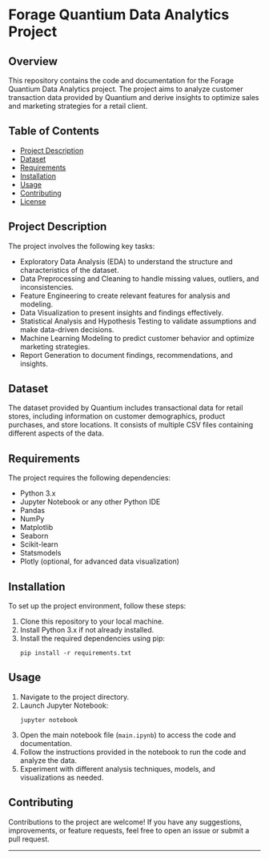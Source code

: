 

# Forage Quantium Data Analytics Project

## Overview
This repository contains the code and documentation for the Forage Quantium Data Analytics project. The project aims to analyze customer transaction data provided by Quantium and derive insights to optimize sales and marketing strategies for a retail client.

## Table of Contents
- [Project Description](#project-description)
- [Dataset](#dataset)
- [Requirements](#requirements)
- [Installation](#installation)
- [Usage](#usage)
- [Contributing](#contributing)
- [License](#license)

## Project Description
The project involves the following key tasks:
- Exploratory Data Analysis (EDA) to understand the structure and characteristics of the dataset.
- Data Preprocessing and Cleaning to handle missing values, outliers, and inconsistencies.
- Feature Engineering to create relevant features for analysis and modeling.
- Data Visualization to present insights and findings effectively.
- Statistical Analysis and Hypothesis Testing to validate assumptions and make data-driven decisions.
- Machine Learning Modeling to predict customer behavior and optimize marketing strategies.
- Report Generation to document findings, recommendations, and insights.

## Dataset
The dataset provided by Quantium includes transactional data for retail stores, including information on customer demographics, product purchases, and store locations. It consists of multiple CSV files containing different aspects of the data.

## Requirements
The project requires the following dependencies:
- Python 3.x
- Jupyter Notebook or any other Python IDE
- Pandas
- NumPy
- Matplotlib
- Seaborn
- Scikit-learn
- Statsmodels
- Plotly (optional, for advanced data visualization)

## Installation
To set up the project environment, follow these steps:
1. Clone this repository to your local machine.
2. Install Python 3.x if not already installed.
3. Install the required dependencies using pip:
   ```
   pip install -r requirements.txt
   ```

## Usage
1. Navigate to the project directory.
2. Launch Jupyter Notebook:
   ```
   jupyter notebook
   ```
3. Open the main notebook file (`main.ipynb`) to access the code and documentation.
4. Follow the instructions provided in the notebook to run the code and analyze the data.
5. Experiment with different analysis techniques, models, and visualizations as needed.

## Contributing
Contributions to the project are welcome! If you have any suggestions, improvements, or feature requests, feel free to open an issue or submit a pull request.



---

